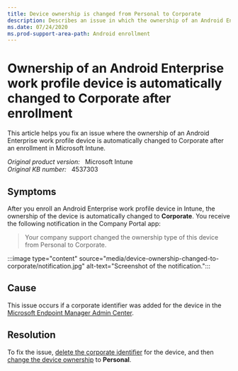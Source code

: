 ```yaml
---
title: Device ownership is changed from Personal to Corporate
description: Describes an issue in which the ownership of an Android Enterprise work profile device is automatically changed to Corporate after an enrollment in Intune.
ms.date: 07/24/2020
ms.prod-support-area-path: Android enrollment
---
```

# Ownership of an Android Enterprise work profile device is automatically changed to Corporate after enrollment

This article helps you fix an issue where the ownership of an Android Enterprise work profile device is automatically changed to Corporate after an enrollment in Microsoft Intune.

_Original product version:_ &nbsp; Microsoft Intune  
_Original KB number:_ &nbsp; 4537303

## Symptoms

After you enroll an Android Enterprise work profile device in Intune, the ownership of the device is automatically changed to **Corporate**. You receive the following notification in the Company Portal app:

> Your company support changed the ownership type of this device from Personal to Corporate.

:::image type="content" source="media/device-ownership-changed-to-corporate/notification.jpg" alt-text="Screenshot of the notification.":::

## Cause

This issue occurs if a corporate identifier was added for the device in the [Microsoft Endpoint Manager Admin Center](https://go.microsoft.com/fwlink/?linkid=2109431).

## Resolution

To fix the issue, [delete the corporate identifier](/mem/intune/enrollment/corporate-identifiers-add#delete-corporate-identifiers) for the device, and then [change the device ownership](/mem/intune/enrollment/corporate-identifiers-add#change-device-ownership) to **Personal**.
